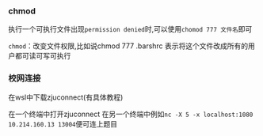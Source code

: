 
### chmod
执行一个可执行文件出现`permission denied`时,可以使用`chomod 777 文件名`即可

`chmod`：改变文件权限,比如说chmod 777 .barshrc 表示将这个文件改成所有的用户都可读可写可执行

### 校网连接

在wsl中下载zjuconnect(有具体教程)

在一个终端中打开zjuconnect
在另一个终端中例如`nc -X 5 -x localhost:1080 10.214.160.13 13004`便可连上题目
